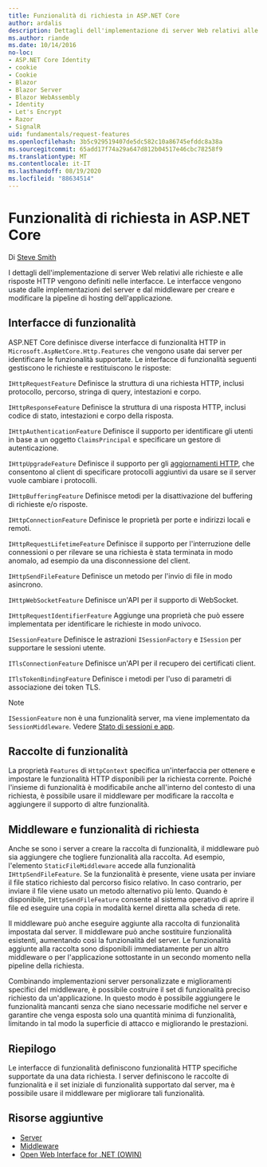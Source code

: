 ```yaml
---
title: Funzionalità di richiesta in ASP.NET Core
author: ardalis
description: Dettagli dell'implementazione di server Web relativi alle richieste e alle risposte HTTP definiti nelle interfacce per ASP.NET Core.
ms.author: riande
ms.date: 10/14/2016
no-loc:
- ASP.NET Core Identity
- cookie
- Cookie
- Blazor
- Blazor Server
- Blazor WebAssembly
- Identity
- Let's Encrypt
- Razor
- SignalR
uid: fundamentals/request-features
ms.openlocfilehash: 3b5c929519407de5dc582c10a86745efddc8a38a
ms.sourcegitcommit: 65add17f74a29a647d812b04517e46cbc78258f9
ms.translationtype: MT
ms.contentlocale: it-IT
ms.lasthandoff: 08/19/2020
ms.locfileid: "88634514"
---
```

# <a name="request-features-in-aspnet-core"></a>Funzionalità di richiesta in ASP.NET Core

Di [Steve Smith](https://ardalis.com/)

I dettagli dell'implementazione di server Web relativi alle richieste e alle risposte HTTP vengono definiti nelle interfacce. Le interfacce vengono usate dalle implementazioni del server e dal middleware per creare e modificare la pipeline di hosting dell'applicazione.

## <a name="feature-interfaces"></a>Interfacce di funzionalità

ASP.NET Core definisce diverse interfacce di funzionalità HTTP in `Microsoft.AspNetCore.Http.Features` che vengono usate dai server per identificare le funzionalità supportate. Le interfacce di funzionalità seguenti gestiscono le richieste e restituiscono le risposte:

`IHttpRequestFeature` Definisce la struttura di una richiesta HTTP, inclusi protocollo, percorso, stringa di query, intestazioni e corpo.

`IHttpResponseFeature` Definisce la struttura di una risposta HTTP, inclusi codice di stato, intestazioni e corpo della risposta.

`IHttpAuthenticationFeature` Definisce il supporto per identificare gli utenti in base a un oggetto `ClaimsPrincipal` e specificare un gestore di autenticazione.

`IHttpUpgradeFeature` Definisce il supporto per gli [aggiornamenti HTTP](https://tools.ietf.org/html/rfc2616.html#section-14.42), che consentono al client di specificare protocolli aggiuntivi da usare se il server vuole cambiare i protocolli.

`IHttpBufferingFeature` Definisce metodi per la disattivazione del buffering di richieste e/o risposte.

`IHttpConnectionFeature` Definisce le proprietà per porte e indirizzi locali e remoti.

`IHttpRequestLifetimeFeature` Definisce il supporto per l'interruzione delle connessioni o per rilevare se una richiesta è stata terminata in modo anomalo, ad esempio da una disconnessione del client.

`IHttpSendFileFeature` Definisce un metodo per l'invio di file in modo asincrono.

`IHttpWebSocketFeature` Definisce un'API per il supporto di WebSocket.

`IHttpRequestIdentifierFeature` Aggiunge una proprietà che può essere implementata per identificare le richieste in modo univoco.

`ISessionFeature` Definisce le astrazioni `ISessionFactory` e `ISession` per supportare le sessioni utente.

`ITlsConnectionFeature` Definisce un'API per il recupero dei certificati client.

`ITlsTokenBindingFeature` Definisce i metodi per l'uso di parametri di associazione dei token TLS.

> [!NOTE]
> `ISessionFeature` non è una funzionalità server, ma viene implementato da `SessionMiddleware`. Vedere [Stato di sessioni e app](app-state.md).

## <a name="feature-collections"></a>Raccolte di funzionalità

La proprietà `Features` di `HttpContext` specifica un'interfaccia per ottenere e impostare le funzionalità HTTP disponibili per la richiesta corrente. Poiché l'insieme di funzionalità è modificabile anche all'interno del contesto di una richiesta, è possibile usare il middleware per modificare la raccolta e aggiungere il supporto di altre funzionalità.

## <a name="middleware-and-request-features"></a>Middleware e funzionalità di richiesta

Anche se sono i server a creare la raccolta di funzionalità, il middleware può sia aggiungere che togliere funzionalità alla raccolta. Ad esempio, l'elemento `StaticFileMiddleware` accede alla funzionalità `IHttpSendFileFeature`. Se la funzionalità è presente, viene usata per inviare il file statico richiesto dal percorso fisico relativo. In caso contrario, per inviare il file viene usato un metodo alternativo più lento. Quando è disponibile, `IHttpSendFileFeature` consente al sistema operativo di aprire il file ed eseguire una copia in modalità kernel diretta alla scheda di rete.

Il middleware può anche eseguire aggiunte alla raccolta di funzionalità impostata dal server. Il middleware può anche sostituire funzionalità esistenti, aumentando così la funzionalità del server. Le funzionalità aggiunte alla raccolta sono disponibili immediatamente per un altro middleware o per l'applicazione sottostante in un secondo momento nella pipeline della richiesta.

Combinando implementazioni server personalizzate e miglioramenti specifici del middleware, è possibile costruire il set di funzionalità preciso richiesto da un'applicazione. In questo modo è possibile aggiungere le funzionalità mancanti senza che siano necessarie modifiche nel server e garantire che venga esposta solo una quantità minima di funzionalità, limitando in tal modo la superficie di attacco e migliorando le prestazioni.

## <a name="summary"></a>Riepilogo

Le interfacce di funzionalità definiscono funzionalità HTTP specifiche supportate da una data richiesta. I server definiscono le raccolte di funzionalità e il set iniziale di funzionalità supportato dal server, ma è possibile usare il middleware per migliorare tali funzionalità.

## <a name="additional-resources"></a>Risorse aggiuntive

* [Server](xref:fundamentals/servers/index)
* [Middleware](xref:fundamentals/middleware/index)
* [Open Web Interface for .NET (OWIN)](xref:fundamentals/owin)
